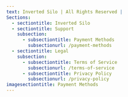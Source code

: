 ```yaml
---
text: Inverted Silo | All Rights Reserved |
Sections:
  - sectiontitle: Inverted Silo
  - sectiontitle: Support
    subsection:
      - subsectiontitle: Payment Methods
        subsectionurl: /payment-methods
  - sectiontitle: Legal
    subsection:
      - subsectiontitle: Terms of Service
        subsectionurl: /terms-of-service
      - subsectiontitle: Privacy Policy
        subsectionurl: /privacy-policy
imagesectiontitle: Payment Methods
---
```



